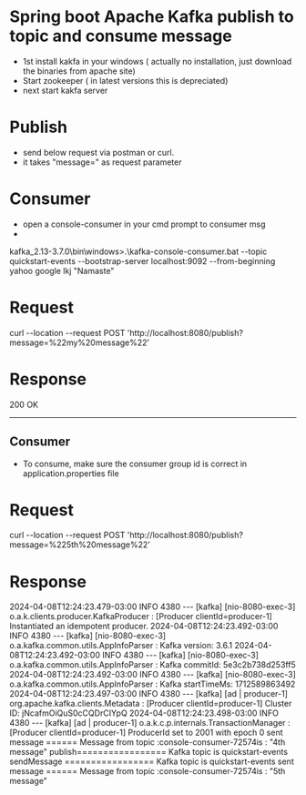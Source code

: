# Spring boot Apache Kafka publish to topic and consume message
- 1st install kakfa in your windows ( actually no installation, just download the binaries from apache site)
- Start zookeeper ( in latest versions this is depreciated)
- next start kakfa server

# Publish 
- send below request via postman or curl.
- it takes "message=<Namaste>" as request parameter

# Consumer
- open a console-consumer in your cmd prompt to consumer msg
-
kafka_2.13-3.7.0\bin\windows>.\kafka-console-consumer.bat --topic quickstart-events --bootstrap-server localhost:9092 --from-beginning
yahoo
google
lkj
"Namaste"

# Request
curl --location --request POST 'http://localhost:8080/publish?message=%22my%20message%22'


# Response
200 OK 

----------------------------

## Consumer

- To consume, make sure the consumer group id is correct in application.properties file


# Request
curl --location --request POST 'http://localhost:8080/publish?message=%225th%20message%22'

# Response

2024-04-08T12:24:23.479-03:00  INFO 4380 --- [kafka] [nio-8080-exec-3] o.a.k.clients.producer.KafkaProducer     : [Producer clientId=producer-1] Instantiated an idempotent producer.
2024-04-08T12:24:23.492-03:00  INFO 4380 --- [kafka] [nio-8080-exec-3] o.a.kafka.common.utils.AppInfoParser     : Kafka version: 3.6.1
2024-04-08T12:24:23.492-03:00  INFO 4380 --- [kafka] [nio-8080-exec-3] o.a.kafka.common.utils.AppInfoParser     : Kafka commitId: 5e3c2b738d253ff5
2024-04-08T12:24:23.492-03:00  INFO 4380 --- [kafka] [nio-8080-exec-3] o.a.kafka.common.utils.AppInfoParser     : Kafka startTimeMs: 1712589863492
2024-04-08T12:24:23.497-03:00  INFO 4380 --- [kafka] [ad | producer-1] org.apache.kafka.clients.Metadata        : [Producer clientId=producer-1] Cluster ID: jNcafmOiQuS0cCQDrCIYpQ
2024-04-08T12:24:23.498-03:00  INFO 4380 --- [kafka] [ad | producer-1] o.a.k.c.p.internals.TransactionManager   : [Producer clientId=producer-1] ProducerId set to 2001 with epoch 0
sent message
====== Message from topic :console-consumer-72574is : "4th message"
publish================= Kafka topic is quickstart-events
sendMessage ================= Kafka topic is quickstart-events
sent message
====== Message from topic :console-consumer-72574is : "5th message"